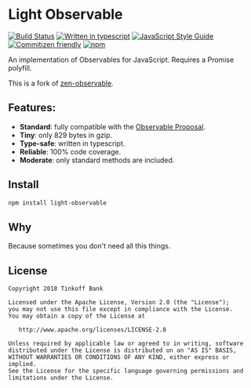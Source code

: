 # Light Observable
[![Build Status](https://travis-ci.org/dmitry-korolev/light-observable.svg?branch=master)](https://travis-ci.org/dmitry-korolev/light-observable) [![Written in typescript](https://img.shields.io/badge/written_in-typescript-blue.svg)](https://www.typescriptlang.org/) [![JavaScript Style Guide](https://img.shields.io/badge/code_style-standard-brightgreen.svg)](https://standardjs.com) [![Commitizen friendly](https://img.shields.io/badge/commitizen-friendly-brightgreen.svg)](http://commitizen.github.io/cz-cli/) [![npm](https://img.shields.io/npm/v/light-observable.svg)](https://www.npmjs.com/package/light-observable)

An implementation of Observables for JavaScript. Requires a Promise polyfill.

This is a fork of [zen-observable](https://github.com/zenparsing/zen-observable).

## Features:
* **Standard**: fully compatible with the [Observable Proposal](https://github.com/tc39/proposal-observable).
* **Tiny**: only 829 bytes in gzip.
* **Type-safe**: written in typescript.
* **Reliable**: 100% code coverage.
* **Moderate**: only standard methods are included.

## Install
```bash
npm install light-observable
```

## Why
Because sometimes you don't need all this things.

## License
```
Copyright 2018 Tinkoff Bank

Licensed under the Apache License, Version 2.0 (the "License");
you may not use this file except in compliance with the License.
You may obtain a copy of the License at

   http://www.apache.org/licenses/LICENSE-2.0

Unless required by applicable law or agreed to in writing, software
distributed under the License is distributed on an "AS IS" BASIS,
WITHOUT WARRANTIES OR CONDITIONS OF ANY KIND, either express or implied.
See the License for the specific language governing permissions and
limitations under the License.
```
